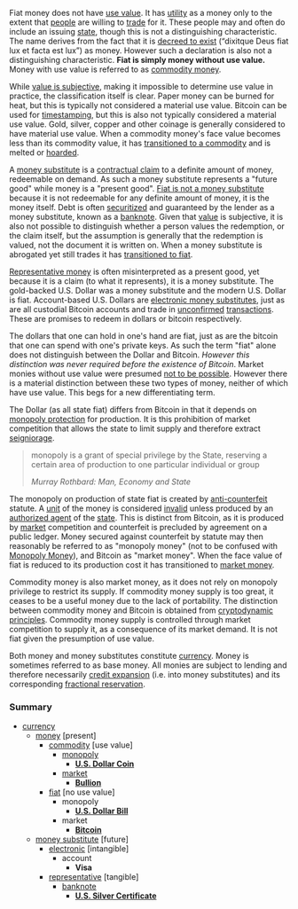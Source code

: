 Fiat money does not have [use value](https://en.wikipedia.org/wiki/Use_value). It has [utility](Glossary#utility) as a money only to the extent that [people](Glossary#person) are willing to [trade](Glossary#trade) for it. These people may and often do include an issuing [state](Glossary#state), though this is not a distinguishing characteristic. The name derives from the fact that it is [decreed to exist](https://en.wikipedia.org/wiki/Let_there_be_light#Origin_and_etymology) (“dixitque Deus fiat lux et facta est lux”) as money. However such a declaration is also not a distinguishing characteristic. **Fiat is simply money without use value.** Money with use value is referred to as [commodity money](https://en.wikipedia.org/wiki/Commodity_money).

While [value is subjective](https://en.wikipedia.org/wiki/Subjective_theory_of_value), making it impossible to determine use value in practice, the classification itself is clear. Paper money can be burned for heat, but this is typically not considered a material use value. Bitcoin can be used for [timestamping](https://en.wikipedia.org/wiki/Trusted_timestamping), but this is also not typically considered a material use value. Gold, silver, copper and other coinage is generally considered to have material use value. When a commodity money's face value becomes less than its commodity value, it has [transitioned to a commodity](https://en.wikipedia.org/wiki/Venezuelan_bol%C3%ADvar#Bol%C3%ADvar_fuerte_2) and is melted or [hoarded](https://en.wikipedia.org/wiki/Gresham%27s_law).

A [money substitute](https://wiki.mises.org/wiki/Money_substitutes) is a [contractual claim](https://financial-dictionary.thefreedictionary.com/Contractual+Claim) to a definite amount of money, redeemable on demand. As such a money substitute represents a "future good" while money is a "present good". [Fiat is not a money substitute](Debt-Loop-Fallacy) because it is not redeemable for any definite amount of money, it is the money itself. Debt is often [securitized](https://en.wikipedia.org/wiki/Securitization) and guaranteed by the lender as a money substitute, known as a [banknote](https://en.wikipedia.org/wiki/Banknote). Given that [value](Glossary#value) is subjective, it is also not possible to distinguish whether a person values the redemption, or the claim itself, but the assumption is generally that the redemption is valued, not the document it is written on. When a money substitute is abrogated yet still trades it has [transitioned to fiat](https://en.wikipedia.org/wiki/Gold_certificate).

[Representative money](https://en.wikipedia.org/wiki/Representative_money) is often misinterpreted as a present good, yet because it is a claim (to what it represents), it is a money substitute. The gold-backed U.S. Dollar was a money substitute and the modern U.S. Dollar is fiat. Account-based U.S. Dollars are [electronic money substitutes](https://www.investopedia.com/terms/e/electronic-money.asp), just as are all custodial Bitcoin accounts and trade in [unconfirmed](Glossary#confirmation) [transactions](Glossary#transaction). These are promises to redeem in dollars or bitcoin respectively.

The dollars that one can hold in one's hand are fiat, just as are the bitcoin that one can spend with one's private keys. As such the term "fiat" alone does not distinguish between the Dollar and Bitcoin. *However this distinction was never required before the existence of Bitcoin*. Market monies without use value were presumed [not to be possible](Regression-Fallacy). However there is a material distinction between these two types of money, neither of which have use value. This begs for a new differentiating term.

The Dollar (as all state fiat) differs from Bitcoin in that it depends on [monopoly protection](https://mises.org/library/man-economy-and-state-power-and-market/html/pp/1054) for production. It is this prohibition of market competition that allows the state to limit supply and therefore extract [seigniorage](https://en.wikipedia.org/wiki/Seigniorage).

> monopoly is a grant of special privilege by the State, reserving a certain area of production to one particular individual or group
>
> *Murray Rothbard: Man, Economy and State*

The monopoly on production of state fiat is created by [anti-counterfeit](https://en.wikipedia.org/wiki/Counterfeit_money) statute. A [unit](Glossary#unit) of the money is considered [invalid](Glossary#validity) unless produced by an [authorized agent](https://www.moneyfactory.gov) of the [state](Glossary#state). This is distinct from Bitcoin, as it is produced by [market](Glossary#market) competition and counterfeit is precluded by agreement on a public ledger. Money secured against counterfeit by statute may then reasonably be referred to as "monopoly money" (not to be confused with [Monopoly Money](https://monopoly.fandom.com/wiki/Monopoly_Money)), and Bitcoin as "market money". When the face value of fiat is reduced to its production cost it has transitioned to [market money](https://en.wikipedia.org/wiki/Zimbabwean_dollar).

Commodity money is also market money, as it does not rely on monopoly privilege to restrict its supply. If commodity money supply is too great, it ceases to be a useful money due to the lack of portability. The distinction between commodity money and Bitcoin is obtained from [cryptodynamic principles](Cryptodynamic-Principles). Commodity money supply is controlled through market competition to supply it, as a consequence of its market demand. It is not fiat given the presumption of use value.

Both money and money substitutes constitute [currency](https://en.wikipedia.org/wiki/Currency). Money is sometimes referred to as base money. All monies are subject to lending and therefore necessarily [credit expansion](Credit-Expansion-Fallacy) (i.e. into money substitutes) and its corresponding [fractional reservation](Reserve-Definition).

### Summary
* [currency](https://en.wikipedia.org/wiki/Currency)
  * [money](https://en.wikipedia.org/wiki/Money) [present]
    * [commodity](https://en.wikipedia.org/wiki/Commodity_money) [use value]
      * [monopoly](https://mises.org/library/man-economy-and-state-power-and-market/html/pp/1054)
        * [**U.S. Dollar Coin**](https://en.wikipedia.org/wiki/Dollar_coin_(United_States))
      * [market](https://en.wikipedia.org/wiki/Free_market)
        * [**Bullion**](https://en.wikipedia.org/wiki/Bullion)
    * [fiat](https://en.wikipedia.org/wiki/Fiat_money) [no use value]
      * monopoly
        * [**U.S. Dollar Bill**](https://en.wikipedia.org/wiki/United_States_one-dollar_bill)
      * market
        * [**Bitcoin**](https://bitcoin.org/bitcoin.pdf)
  * [money substitute](https://wiki.mises.org/wiki/Money_substitutes) [future] 
    * [electronic](https://www.investopedia.com/terms/e/electronic-money.asp) [intangible]
      * account
        * **Visa**
    * [representative](https://en.wikipedia.org/wiki/Representative_money) [tangible]
      * [banknote](https://en.wikipedia.org/wiki/Banknote)   
        * [**U.S. Silver Certificate**](https://en.wikipedia.org/wiki/Silver_certificate_(United_States))
